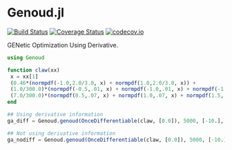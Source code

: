 # Genoud.jl
[![Build Status](https://travis-ci.org/gragusa/Genoud.jl.svg?branch=master)](https://travis-ci.org/gragusa/Genoud.jl)
[![Coverage Status](https://coveralls.io/repos/gragusa/Genoud.jl/badge.svg?branch=master&service=github)](https://coveralls.io/github/gragusa/Genoud.jl?branch=master)
[![codecov.io](http://codecov.io/github/gragusa/Genoud.jl/coverage.svg?branch=master)](http://codecov.io/github/gragusa/Genoud.jl?branch=master)

GENetic Optimization Using Derivative.
```julia
using Genoud

function claw(xx)
 x = xx[1]
 (0.46*(normpdf(-1.0,2.0/3.0, x) + normpdf(1.0,2.0/3.0, x)) +
 (1.0/300.0)*(normpdf(-0.5,.01, x) + normpdf(-1.0,.01, x) + normpdf(-1.5,.01, x)) +
 (7.0/300.0)*(normpdf(0.5,.07, x) + normpdf(1.0,.07, x) + normpdf(1.5,.07, x)))
end

## Using derivative information
ga_diff = Genoud.genoud(OnceDifferentiable(claw, [0.0]), 5000, [-10.], [10.], sense = :Max)

## Not using derivative information
ga_nodiff = Genoud.genoud(OnceDifferentiable(claw, [0.0]), 5000, [-10.], [10.], sense = :Max)


```
